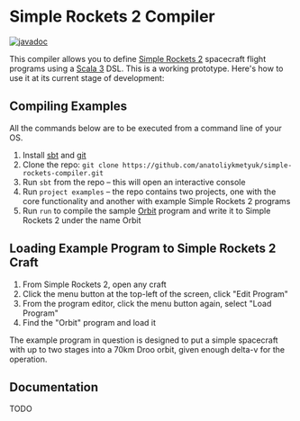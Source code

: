 # Simple Rockets 2 Compiler
[![javadoc](https://javadoc.io/badge2/com.akmetiuk/simple-rockets-compiler_3/javadoc.svg)](https://javadoc.io/doc/com.akmetiuk/simple-rockets-compiler_3)

This compiler allows you to define [Simple Rockets 2](https://www.simplerockets.com/) spacecraft flight programs using a [Scala 3](https://www.scala-lang.org/) DSL. This is a working prototype. Here's how to use it at its current stage of development:

## Compiling Examples
All the commands below are to be executed from a command line of your OS.

1. Install [sbt](https://www.scala-sbt.org/) and [git](https://git-scm.com/)
2. Clone the repo: `git clone https://github.com/anatoliykmetyuk/simple-rockets-compiler.git`
3. Run `sbt` from the repo – this will open an interactive console
4. Run `project examples` – the repo contains two projects, one with the core functionality and another with example Simple Rockets 2 programs
5. Run `run` to compile the sample [Orbit](examples/src/main/scala/rocketscompiler/examples/Orbit.scala) program and write it to Simple Rockets 2 under the name Orbit

## Loading Example Program to Simple Rockets 2 Craft
1. From Simple Rockets 2, open any craft
2. Click the menu button at the top-left of the screen, click "Edit Program"
3. From the program editor, click the menu button again, select "Load Program"
4. Find the "Orbit" program and load it

The example program in question is designed to put a simple spacecraft with up to two stages into a 70km Droo orbit, given enough delta-v for the operation.

## Documentation
TODO